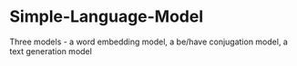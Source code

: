 # Simple-Language-Model
Three models - a word embedding model, a be/have conjugation model, a text generation model
